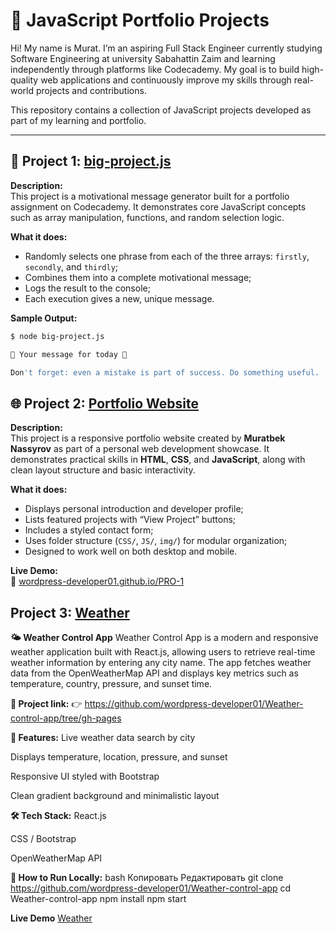 # 💼 JavaScript Portfolio Projects

Hi! My name is Murat. I’m an aspiring Full Stack Engineer currently studying Software Engineering at university Sabahattin Zaim and learning independently through platforms like Codecademy. My goal is to build high-quality web applications and continuously improve my skills through real-world projects and contributions.

This repository contains a collection of JavaScript projects developed as part of my learning and portfolio.

---

## 🌟 Project 1: [big-project.js](https://github.com/wordpress-developer01/code-projects/blob/main/big-project.js)


**Description:**  
This project is a motivational message generator built for a portfolio assignment on Codecademy. It demonstrates core JavaScript concepts such as array manipulation, functions, and random selection logic.

**What it does:**
- Randomly selects one phrase from each of the three arrays: `firstly`, `secondly`, and `thirdly`;
- Combines them into a complete motivational message;
- Logs the result to the console;
- Each execution gives a new, unique message.

**Sample Output:**

```bash
$ node big-project.js

🌟 Your message for today 🌟

Don't forget: even a mistake is part of success. Do something useful.
```

## 🌐 Project 2: [Portfolio Website](https://github.com/wordpress-developer01/PRO-1)

**Description:**  
This project is a responsive portfolio website created by **Muratbek Nassyrov** as part of a personal web development showcase. It demonstrates practical skills in **HTML**, **CSS**, and **JavaScript**, along with clean layout structure and basic interactivity.

**What it does:**
- Displays personal introduction and developer profile;
- Lists featured projects with “View Project” buttons;
- Includes a styled contact form;
- Uses folder structure (`CSS/`, `JS/`, `img/`) for modular organization;
- Designed to work well on both desktop and mobile.

**Live Demo:**  
🔗 [wordpress-developer01.github.io/PRO-1](https://wordpress-developer01.github.io/PRO-1)


## Project 3: [Weather](https://github.com/wordpress-developer01/Weather-control-app/tree/gh-pages)

**🌤️ Weather Control App**
Weather Control App is a modern and responsive weather application built with React.js, allowing users to retrieve real-time weather information by entering any city name. The app fetches weather data from the OpenWeatherMap API and displays key metrics such as temperature, country, pressure, and sunset time.

**🔗 Project link:**
👉 https://github.com/wordpress-developer01/Weather-control-app/tree/gh-pages

**🔧 Features:**
Live weather data search by city

Displays temperature, location, pressure, and sunset

Responsive UI styled with Bootstrap

Clean gradient background and minimalistic layout

**🛠️ Tech Stack:**
React.js

CSS / Bootstrap

OpenWeatherMap API

**🚀 How to Run Locally:**
bash
Копировать
Редактировать
git clone https://github.com/wordpress-developer01/Weather-control-app
cd Weather-control-app
npm install
npm start

 **Live Demo** [Weather](wordpress-developer01.github.io/Weather-control-app/)






